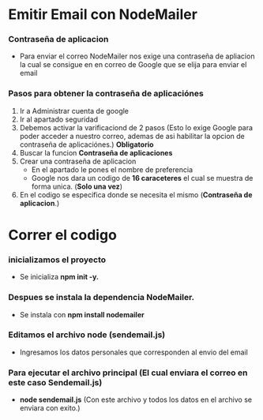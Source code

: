 # Emitir Email con NodeMailer

### Contraseña de aplicacion
* Para enviar el correo NodeMailer nos exige una contraseña de apliacion la cual se consigue en en correo de Google que se elija para enviar el email

### Pasos para obtener la contraseña de aplicaciónes
1. Ir a Administrar cuenta de google
2. Ir al apartado seguridad
3. Debemos activar la varificaciond de 2 pasos (Esto lo exige Google para poder acceder a nuestro correo, ademas de asi habilitar la opcion de contraseña de aplicaciónes.) **Obligatorio**
4. Buscar la funcion **Contraseña de aplicaciones**
5. Crear una contraseña de aplicacion
   * En el apartado le pones el nombre de preferencia
   * Google nos dara un codigo de **16 caraceteres** el cual se muestra de forma unica. (**Solo una vez**)
6. En el codigo se especifica donde se necesita el mismo (**Contraseña de aplicacion**.)

# Correr el codigo

### inicializamos el proyecto
* Se inicializa **npm init -y.**
### Despues se instala la dependencia NodeMailer.
* Se instala con **npm install nodemailer**
### Editamos el archivo node (**sendemail.js**)
* Ingresamos los datos personales que corresponden al envio del email
### Para ejecutar el archivo principal (El cual enviara el correo en este caso Sendemail.js)
* **node sendemail.js** (Con este archivo y todos los datos en el archivo se enviara con exito.)
